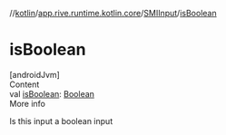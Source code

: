 //[kotlin](../../../index.md)/[app.rive.runtime.kotlin.core](../index.md)/[SMIInput](index.md)/[isBoolean](is-boolean.md)



# isBoolean  
[androidJvm]  
Content  
val [isBoolean](is-boolean.md): [Boolean](https://kotlinlang.org/api/latest/jvm/stdlib/kotlin/-boolean/index.html)  
More info  


Is this input a boolean input

  



